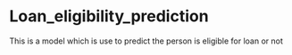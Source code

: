 # Loan_eligibility_prediction
This is a model which is use to predict the person is eligible for loan or not
